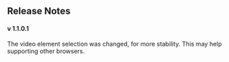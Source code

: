 ## Release Notes

#### v 1.1.0.1

The video element selection was changed, for more stability. This may help supporting other browsers.
